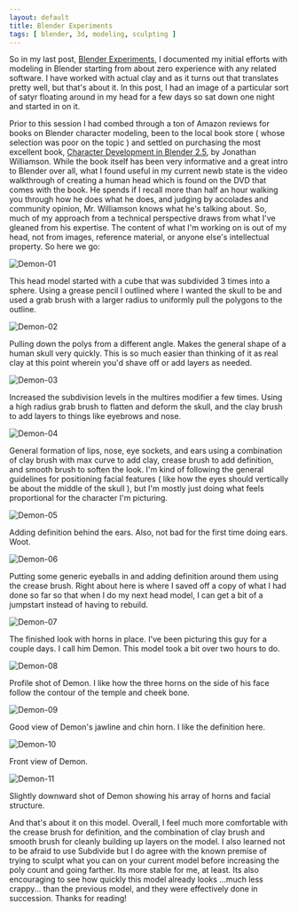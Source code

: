 ```yaml
---
layout: default
title: Blender Experiments
tags: [ blender, 3d, modeling, sculpting ]
---
```


So in my last post, [Blender Experiments], I documented my initial efforts with modeling in Blender starting from about zero experience with any related software. I have worked with actual clay and as it turns out that translates pretty well, but that's about it. In this post, I had an image of a particular sort of satyr floating around in my head for a few days so sat down one night and started in on it.

Prior to this session I had combed through a ton of Amazon reviews for books on Blender character modeling, been to the local book store ( whose selection was poor on the topic ) and settled on purchasing the most excellent book, [Character Development in Blender 2.5], by Jonathan Williamson. While the book itself has been very informative and a great intro to Blender over all, what I found useful in my current newb state is the video walkthrough of creating a human head which is found on the DVD that comes with the book. He spends if I recall more than half an hour walking you through how he does what he does, and judging by accolades and community opinion, Mr. Williamson knows what he's talking about. So, much of my approach from a technical perspective draws from what I've gleaned from his expertise. The content of what I'm working on is out of my head, not from images, reference material, or anyone else's intellectual property. So here we go:

![Demon-01](http://moonlitscript.com/attachments/blender/demon-01.png)

This head model started with a cube that was subdivided 3 times into a sphere. Using a grease pencil I outlined where I wanted the skull to be and used a grab brush with a larger radius to uniformly pull the polygons to the outline.

![Demon-02](http://moonlitscript.com/attachments/blender/demon-02.png)

Pulling down the polys from a different angle. Makes the general shape of a human skull very quickly. This is so much easier than thinking of it as real clay at this point wherein you'd shave off or add layers as needed. 

![Demon-03](http://moonlitscript.com/attachments/blender/demon-03.png)

Increased the subdivision levels in the multires modifier a few times. Using a high radius grab brush to flatten and deform the skull, and the clay brush to add layers to things like eyebrows and nose.

![Demon-04](http://moonlitscript.com/attachments/blender/demon-04.png)

General formation of lips, nose, eye sockets, and ears using a combination of clay brush with max curve to add clay, crease brush to add definition, and smooth brush to soften the look. I'm kind of following the general guidelines for positioning facial features ( like how the eyes should vertically be about the middle of the skull ), but I'm mostly just doing what feels proportional for the character I'm picturing.

![Demon-05](http://moonlitscript.com/attachments/blender/demon-05.png)

Adding definition behind the ears. Also, not bad for the first time doing ears. Woot.

![Demon-06](http://moonlitscript.com/attachments/blender/demon-06.png)

Putting some generic eyeballs in and adding definition around them using the crease brush. Right about here is where I saved off a copy of what I had done so far so that when I do my next head model, I can get a bit of a jumpstart instead of having to rebuild.

![Demon-07](http://moonlitscript.com/attachments/blender/demon-07.png)

The finished look with horns in place. I've been picturing this guy for a couple days. I call him Demon. This model took a bit over two hours to do.

![Demon-08](http://moonlitscript.com/attachments/blender/demon-08.png)

Profile shot of Demon. I like how the three horns on the side of his face follow the contour of the temple and cheek bone.

![Demon-09](http://moonlitscript.com/attachments/blender/demon-09.png)

Good view of Demon's jawline and chin horn. I like the definition here.

![Demon-10](http://moonlitscript.com/attachments/blender/demon-10.png)

Front view of Demon.

![Demon-11](http://moonlitscript.com/attachments/blender/demon-11.png)

Slightly downward shot of Demon showing his array of horns and facial structure.

And that's about it on this model. Overall, I feel much more comfortable with the crease brush for definition, and the combination of clay brush and smooth brush for cleanly building up layers on the model. I also learned not to be afraid to use Subdivide but I do agree with the known premise of trying to sculpt what you can on your current model before increasing the poly count and going farther. Its more stable for me, at least. Its also encouraging to see how quickly this model already looks ...much less crappy... than the previous model, and they were effectively done in succession. Thanks for reading!

[Blender Experiments]: http://moonlitscript.com/2013/01/20/blender-experiments/
[Blender]: http://www.blender.org/
[Character Development in Blender 2.5]: http://www.amazon.com/Character-Development-Blender-Jonathan-Williamson/dp/1435456254/ref=sr_1_1